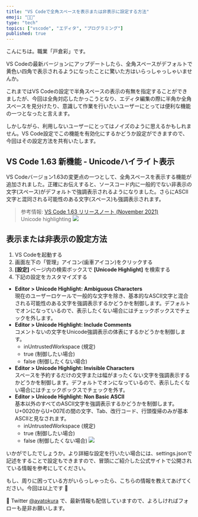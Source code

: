 ```yaml
---
title: "VS Codeで全角スペースを表示または非表示に設定する方法"
emoji: "👩‍💻"
type: "tech"
topics: ["vscode", "エディタ", "プログラミング"]
published: true
---
```


こんにちは。職業「戸倉彩」です。

VS Codeの最新バージョンにアップデートしたら、全角スペースがデフォルトで黄色い四角で表示されるようになったことに驚いた方はいらっしゃっしゃいませんか。

これまではVS Codeの設定で半角スペースの表示の有無を指定することができましたが、今回は全角対応したかっこうとなり、エディタ編集の際に半角か全角スペースを見分けたり、意識して作業を行いたいユーザーにとっては便利な機能の一つとなったと言えます。

しかしながら、利用しないユーザーにとってはノイズのように思えるかもしれません。VS Code設定でこの機能を有効化にするかどうか設定ができますので、今回はその設定方法を共有いたします。

## VS Code 1.63 新機能 - Unicodeハイライト表示
VS Codeバージョン1.63の変更点の一つとして、全角スペースを表示する機能が追加されました。正確にお伝えすると、ソースコード内に一般的でない非表示の文字(スペース)がデフォルトで強調表示されるようになりました。さらにASCII文字と混同される可能性のある文字(スペース)も強調表示されます。
> 参考情報: [VS Code 1.63 リリースノート (November 2021)](https://code.visualstudio.com/updates/v1_63)  
Unicode highlighting 
![](https://code.visualstudio.com/assets/updates/1_63/unicode-highlighting-invisible.png)

## 表示または非表示の設定方法
1. VS Codeを起動する
2. 画面左下の「管理」アイコン(歯車アイコン)をクリックする
3. **[設定]** ページ内の検索ボックスで **[Unicode Highlight]** を検索する
4. 下記の設定をカスタマイズする
* **Editor > Unicode Highlight: Ambiguous Characters**  
現在のユーザーロケールで一般的な文字を除き、基本的なASCII文字と混合される可能性のある文字を強調表示するかどうかを制御します。デフォルトでオンになっているので、表示したくない場合にはチェックボックスでチェックを外します。
* **Editor > Unicode Highlight: Include Comments**    
コメントないの文字をUnicode強調表示の体表にするかどうかを制御します。  
  * inUntrustedWorkspace (規定)
  * true (制御したい場合)
  * false (制御したくない場合)
* **Editor > Unicode Highlight: Invisible Characters**  
スペースを予約するだけの文字または幅がまったくない文字を強調表示するかどうかを制御します。デフォルトでオンになっているので、表示したくない場合にはチェックボックスでチェックを外す。
* **Editor > Unicode Highlight: Non Basic ASCII**    
基本以外のすべてのASCII文字を強調表示するかどうかを制御します。U+0020からU+007Eの間の文字、Tab、改行コード、行頭復帰のみが基本ASCIIと見なされます。  
  * inUntrustedWorkspace (規定)
  * true (制御したい場合)
  * false (制御したくない場合)
![](/images/2021-12-12-01.png)   

いかがでしたでしょうか。より詳細な設定を行いたい場合には、settings.jsonで記述をすることで設定もできますので、冒頭にご紹介した公式サイトで公開されている情報を参考にしてください。

もし、周りに困っている方がいらっしゃったら、こちらの情報を教えてあげてください。今回は以上です 🙌

📱 Twitter [@ayatokura](https://twitter.com/ayatokura) で、最新情報も配信していますので、よろしければフォローも是非お願いします。

